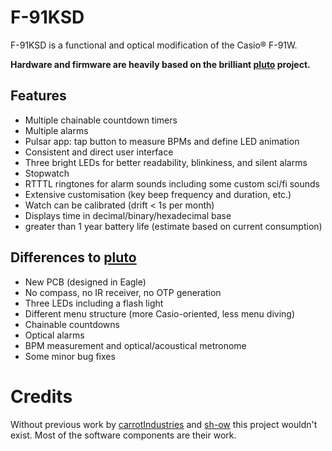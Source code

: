 # F-91KSD

F-91KSD is a functional and optical modification of the Casio® F-91W.

**Hardware and firmware are heavily based on the brilliant
[pluto](https://github.com/carrotIndustries/pluto) project.**


## Features
- Multiple chainable countdown timers
- Multiple alarms
- Pulsar app: tap button to measure BPMs and define LED animation
- Consistent and direct user interface
- Three bright LEDs for better readability, blinkiness, and silent alarms
- Stopwatch
- RTTTL ringtones for alarm sounds including some custom sci/fi sounds
- Extensive customisation (key beep frequency and duration, etc.)
- Watch can be calibrated (drift < 1s per month)
- Displays time in decimal/binary/hexadecimal base
- greater than 1 year battery life (estimate based on current consumption)

## Differences to [pluto](https://github.com/carrotIndustries/pluto)
- New PCB (designed in Eagle)
- No compass, no IR receiver, no OTP generation
- Three LEDs including a flash light
- Different menu structure (more Casio-oriented, less menu diving)
- Chainable countdowns
- Optical alarms
- BPM measurement and optical/acoustical metronome
- Some minor bug fixes

# Credits
Without previous work by [carrotIndustries](https://github.com/carrotIndustries/) and [sh-ow](https://github.com/sh-ow) this project wouldn't exist.
Most of the software components are their work.
